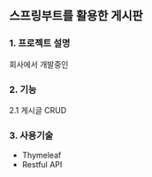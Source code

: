## 스프링부트를 활용한 게시판
### 1. 프로젝트 설명
회사에서 개발중인 
### 2. 기능
2.1 게시글 CRUD

### 3. 사용기술
- Thymeleaf
- Restful API
